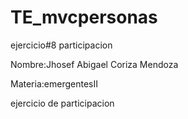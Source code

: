# TE_mvcpersonas
ejercicio#8 participacion

Nombre:Jhosef Abigael Coriza Mendoza

Materia:emergentesII

ejercicio de participacion
